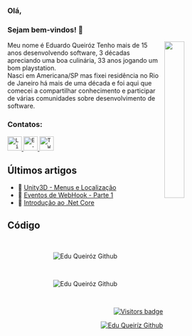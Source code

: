 ### Olá, <br> 
### Sejam bem-vindos! :beer:

<img align="right" width="30%" src="https://raw.githubusercontent.com/leduqueiroz/leduqueiroz/main/animation_500_kz2vpefp.gif" />

<p>
  Meu nome é Eduardo Queiróz 
  Tenho mais de 15 anos desenvolvendo software, 3 décadas apreciando uma boa culinária, 33 anos jogando um bom playstation. <br>
  Nasci em Americana/SP mas fixei residência no Rio de Janeiro há mais de uma década e foi aqui que comecei a compartilhar conhecimento e participar de várias comunidades sobre desenvolvimento de software.
</p>

### Contatos:

<a href="https://www.linkedin.com/in/eduqueirooz/">
  <code><img alt="Linkedin" width="32" src="https://www.svgrepo.com/show/138936/linkedin.svg" /></code>
</a>

<a href="mailto:luiz.eduardo.queiroz@outlook.com">
  <code><img alt="E-mail" width="32" src="https://www.svgrepo.com/show/217146/gmail.svg" /></code>
</a>

<a href="https://mobile.twitter.com/eduqueirooz">
  <code><img alt="Twitter" width="32" src="https://www.svgrepo.com/show/157815/twitter.svg" /></code>
</a>

<br/>

## Últimos artigos

- 📌 [Unity3D - Menus e Localização](https://leduqueiroz.github.io/unity/2021/08/04/unity-menu-localization.html)<br />
- 📌 [Eventos de WebHook - Parte 1](https://leduqueiroz.github.io/2020/04/20/hooks-aws.html)<br />
- 📌 [Introdução ao .Net Core](https://leduqueiroz.github.io/introducaoaspnetcore/2019/09/12/introdotnetcore.html)

## Código

<br/>

<p align="center">
  <img src="https://github-readme-stats-2lle77qfz-leduqueiroz.vercel.app/api?username=leduqueiroz&count_private=true&role=ORGANIZATION_MEMBER,OWNER,COLLABORATOR&show_icons=true&include_all_commits&custom_title=Eduardo%20Queir%C3%B3z%20-%20Development%20Stats&theme=dracula" alt="Edu Queiróz Github" />
</p>
<br/>

<p align="center">
  <img src="https://github-readme-stats-2lle77qfz-leduqueiroz.vercel.app/api/top-langs/?username=leduqueiroz&count_private=true&role=OWNER,COLLABORATOR&show_icons=true&include_all_commits&custom_title=Top%20Languages&theme=dracula" alt="Edu Queiróz Github" />
</p>
<br/>

<p align="right">
  <a href="https://badges.pufler.dev">
      <img src="https://badges.pufler.dev/visits/leduqueiroz/leduqueiroz" alt="Visitors badge" />
   </a>
</p>

<p align="right">
  <a href="https://badges.pufler.dev">
    <img src="https://img.shields.io/github/followers/leduqueiroz?label=Follow&style=social" alt="Edu Queiríz Github" />
   </a>
</p>


